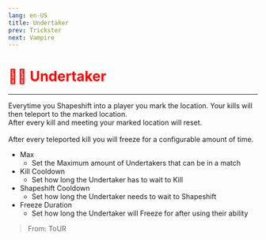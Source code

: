 ```yaml
---
lang: en-US
title: Undertaker
prev: Trickster
next: Vampire
---
```


# <font color="red">🏋️‍♂️ Undertaker</font> <Badge text="Concealing" type="tip" vertical="middle"/>
---

Everytime you Shapeshift into a player you mark the location. Your kills will then teleport to the marked location.<br>
After every kill and meeting your marked location will reset.<br><br>
After every teleported kill you will freeze for a configurable amount of time.
* Max
  * Set the Maximum amount of Undertakers that can be in a match
* Kill Cooldown
  * Set how long the Undertaker has to wait to Kill
* Shapeshift Cooldown
  * Set how long the Undertaker needs to wait to Shapeshift
* Freeze Duration
  * Set how long the Undertaker will Freeze for after using their ability

> From: ToUR